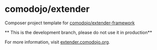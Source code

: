 # comodojo/extender

Composer project template for [comodojo/extender-framework](https://github.com/comodojo/extender.framework)

** This is the development branch, please do not use it in production**

For more information, visit [extender.comodojo.org](https://extender.comodojo.org).
